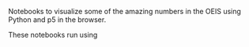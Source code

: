 Notebooks to visualize some of the amazing numbers in the OEIS using Python and p5 in the browser.

These notebooks run using 
